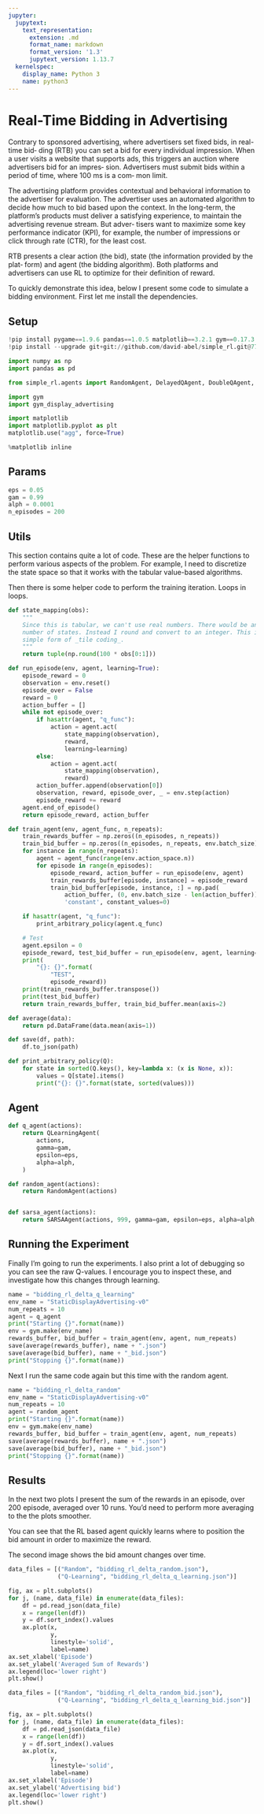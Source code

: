 ```yaml
---
jupyter:
  jupytext:
    text_representation:
      extension: .md
      format_name: markdown
      format_version: '1.3'
      jupytext_version: 1.13.7
  kernelspec:
    display_name: Python 3
    name: python3
---
```


<!-- #region id="fEheFRY2RVTh" -->
# Real-Time Bidding in Advertising
<!-- #endregion -->

<!-- #region id="cPxQk26hRaCC" -->
Contrary to sponsored advertising, where advertisers set fixed bids, in real-time bid‐ ding (RTB) you can set a bid for every individual impression. When a user visits a website that supports ads, this triggers an auction where advertisers bid for an impres‐ sion. Advertisers must submit bids within a period of time, where 100 ms is a com‐ mon limit.

The advertising platform provides contextual and behavioral information to the advertiser for evaluation. The advertiser uses an automated algorithm to decide how much to bid based upon the context. In the long-term, the platform’s products must deliver a satisfying experience, to maintain the advertising revenue stream. But adver‐ tisers want to maximize some key performance indicator (KPI), for example, the number of impressions or click through rate (CTR), for the least cost.

RTB presents a clear action (the bid), state (the information provided by the plat‐ form) and agent (the bidding algorithm). Both platforms and advertisers can use RL to optimize for their definition of reward.

To quickly demonstrate this idea, below I present some code to simulate a bidding environment. First let me install the dependencies.
<!-- #endregion -->

<!-- #region id="KeEWIEeNRd1f" -->
## Setup
<!-- #endregion -->

```python id="vjjJfROzRdxD"
!pip install pygame==1.9.6 pandas==1.0.5 matplotlib==3.2.1 gym==0.17.3 gym-display-advertising==0.0.1
!pip install --upgrade git+git://github.com/david-abel/simple_rl.git@77c0d6b910efbe8bdd5f4f87337c5bc4aed0d79c
```

```python id="4yA4L7P0Riqa"
import numpy as np
import pandas as pd

from simple_rl.agents import RandomAgent, DelayedQAgent, DoubleQAgent, QLearningAgent

import gym
import gym_display_advertising

import matplotlib
import matplotlib.pyplot as plt
matplotlib.use("agg", force=True)
```

```python id="loyZk1M-Rin1"
%matplotlib inline
```

<!-- #region id="3M4uQhDqRill" -->
## Params
<!-- #endregion -->

```python id="HT0ERwAwRijW"
eps = 0.05
gam = 0.99
alph = 0.0001
n_episodes = 200
```

<!-- #region id="AHNGVWECR1e1" -->
## Utils
<!-- #endregion -->

<!-- #region id="URQQCQ9QR5Ru" -->
This section contains quite a lot of code. These are the helper functions to perform various aspects of the problem. For example, I need to discretize the state space so that it works with the tabular value-based algorithms.

Then there is some helper code to perform the training iteration. Loops in loops.
<!-- #endregion -->

```python id="c7z8WxB2R511"
def state_mapping(obs):
    """
    Since this is tabular, we can't use real numbers. There would be an infinite
    number of states. Instead I round and convert to an integer. This is a
    simple form of _tile coding_.
    """
    return tuple(np.round(100 * obs[0:1]))

def run_episode(env, agent, learning=True):
    episode_reward = 0
    observation = env.reset()
    episode_over = False
    reward = 0
    action_buffer = []
    while not episode_over:
        if hasattr(agent, "q_func"):
            action = agent.act(
                state_mapping(observation),
                reward,
                learning=learning)
        else:
            action = agent.act(
                state_mapping(observation),
                reward)
        action_buffer.append(observation[0])
        observation, reward, episode_over, _ = env.step(action)
        episode_reward += reward
    agent.end_of_episode()
    return episode_reward, action_buffer

def train_agent(env, agent_func, n_repeats):
    train_rewards_buffer = np.zeros((n_episodes, n_repeats))
    train_bid_buffer = np.zeros((n_episodes, n_repeats, env.batch_size))
    for instance in range(n_repeats):
        agent = agent_func(range(env.action_space.n))
        for episode in range(n_episodes):
            episode_reward, action_buffer = run_episode(env, agent)
            train_rewards_buffer[episode, instance] = episode_reward
            train_bid_buffer[episode, instance, :] = np.pad(
                action_buffer, (0, env.batch_size - len(action_buffer)),
                'constant', constant_values=0)

    if hasattr(agent, "q_func"):
        print_arbitrary_policy(agent.q_func)

    # Test
    agent.epsilon = 0
    episode_reward, test_bid_buffer = run_episode(env, agent, learning=False)
    print(
        "{}: {}".format(
            "TEST",
            episode_reward))
    print(train_rewards_buffer.transpose())
    print(test_bid_buffer)
    return train_rewards_buffer, train_bid_buffer.mean(axis=2)
```

```python id="3RUIDX2HSM9-"
def average(data):
    return pd.DataFrame(data.mean(axis=1))

def save(df, path):
    df.to_json(path)

def print_arbitrary_policy(Q):
    for state in sorted(Q.keys(), key=lambda x: (x is None, x)):
        values = Q[state].items()
        print("{}: {}".format(state, sorted(values)))
```

<!-- #region id="JOGQf6x5SHBf" -->
## Agent
<!-- #endregion -->

```python id="HQOpYBmTSIDO"
def q_agent(actions):
    return QLearningAgent(
        actions,
        gamma=gam,
        epsilon=eps,
        alpha=alph,
    )

def random_agent(actions):
    return RandomAgent(actions)


def sarsa_agent(actions):
    return SARSAAgent(actions, 999, gamma=gam, epsilon=eps, alpha=alph, )
```

<!-- #region id="mqmyA5ftSKDE" -->
## Running the Experiment
Finally I’m going to run the experiments. I also print a lot of debugging so you can see the raw Q-values. I encourage you to inspect these, and investigate how this changes through learning.
<!-- #endregion -->

```python colab={"base_uri": "https://localhost:8080/"} id="zkeNn9paSROB" executionInfo={"status": "ok", "timestamp": 1634457974989, "user_tz": -330, "elapsed": 14977, "user": {"displayName": "Sparsh Agarwal", "photoUrl": "https://lh3.googleusercontent.com/a/default-user=s64", "userId": "13037694610922482904"}} outputId="30b19f94-d5e7-4324-8954-1a76c31a098b"
name = "bidding_rl_delta_q_learning"
env_name = "StaticDisplayAdvertising-v0"
num_repeats = 10
agent = q_agent
print("Starting {}".format(name))
env = gym.make(env_name)
rewards_buffer, bid_buffer = train_agent(env, agent, num_repeats)
save(average(rewards_buffer), name + ".json")
save(average(bid_buffer), name + "_bid.json")
print("Stopping {}".format(name))
```

<!-- #region id="9mPxoc8DSTuk" -->
Next I run the same code again but this time with the random agent.
<!-- #endregion -->

```python colab={"base_uri": "https://localhost:8080/"} id="Ss0_524HSZFe" executionInfo={"status": "ok", "timestamp": 1634457991971, "user_tz": -330, "elapsed": 8772, "user": {"displayName": "Sparsh Agarwal", "photoUrl": "https://lh3.googleusercontent.com/a/default-user=s64", "userId": "13037694610922482904"}} outputId="a51a5de0-5629-448c-9c1d-9fe8d0de687a"
name = "bidding_rl_delta_random"
env_name = "StaticDisplayAdvertising-v0"
num_repeats = 10
agent = random_agent
print("Starting {}".format(name))
env = gym.make(env_name)
rewards_buffer, bid_buffer = train_agent(env, agent, num_repeats)
save(average(rewards_buffer), name + ".json")
save(average(bid_buffer), name + "_bid.json")
print("Stopping {}".format(name))
```

<!-- #region id="KnaOI6MoSZYr" -->
## Results

In the next two plots I present the sum of the rewards in an episode, over 200 episode, averaged over 10 runs. You’d need to perform more averaging to the the plots smoother.

You can see that the RL based agent quickly learns where to position the bid amount in order to maximize the reward.

The second image shows the bid amount changes over time.
<!-- #endregion -->

```python colab={"base_uri": "https://localhost:8080/", "height": 279} id="DCwhjBgASeD_" executionInfo={"status": "ok", "timestamp": 1634458008801, "user_tz": -330, "elapsed": 739, "user": {"displayName": "Sparsh Agarwal", "photoUrl": "https://lh3.googleusercontent.com/a/default-user=s64", "userId": "13037694610922482904"}} outputId="e0725d21-2727-4705-d6ca-599e0f99665e"
data_files = [("Random", "bidding_rl_delta_random.json"),
              ("Q-Learning", "bidding_rl_delta_q_learning.json")]

fig, ax = plt.subplots()
for j, (name, data_file) in enumerate(data_files):
    df = pd.read_json(data_file)
    x = range(len(df))
    y = df.sort_index().values
    ax.plot(x,
            y,
            linestyle='solid',
            label=name)
ax.set_xlabel('Episode')
ax.set_ylabel('Averaged Sum of Rewards')
ax.legend(loc='lower right')
plt.show()
```

```python colab={"base_uri": "https://localhost:8080/", "height": 279} id="4BNeTMucSfbZ" executionInfo={"status": "ok", "timestamp": 1634458014176, "user_tz": -330, "elapsed": 736, "user": {"displayName": "Sparsh Agarwal", "photoUrl": "https://lh3.googleusercontent.com/a/default-user=s64", "userId": "13037694610922482904"}} outputId="1c7fe82f-918e-47f8-c09c-8980c3463770"
data_files = [("Random", "bidding_rl_delta_random_bid.json"),
              ("Q-Learning", "bidding_rl_delta_q_learning_bid.json")]

fig, ax = plt.subplots()
for j, (name, data_file) in enumerate(data_files):
    df = pd.read_json(data_file)
    x = range(len(df))
    y = df.sort_index().values
    ax.plot(x,
            y,
            linestyle='solid',
            label=name)
ax.set_xlabel('Episode')
ax.set_ylabel('Advertising bid')
ax.legend(loc='lower right')
plt.show()
```
